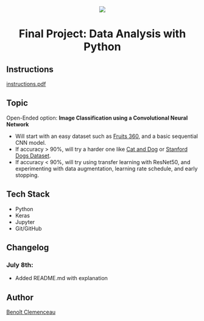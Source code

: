 <div align="center">
  <img src="https://emojipedia-us.s3.dualstack.us-west-1.amazonaws.com/thumbs/320/apple/325/snake_1f40d.png">
</div>

<h1 align="center">Final Project: Data Analysis with Python</h1>

## Instructions

[instructions.pdf](instructions.pdf)

## Topic

Open-Ended option: **Image Classification using a Convolutional Neural Network**

- Will start with an easy dataset such as [Fruits 360](https://www.kaggle.com/datasets/moltean/fruits), and a basic sequential CNN model.
- If accuracy > 90%, will try a harder one like [Cat and Dog](https://www.kaggle.com/datasets/tongpython/cat-and-dog) or [Stanford Dogs Dataset](https://www.kaggle.com/datasets/jessicali9530/stanford-dogs-dataset).
- If accuracy < 90%, will try using transfer learning with ResNet50, and experimenting with data augmentation, learning rate schedule, and early stopping.

## Tech Stack

- Python
- Keras
- Jupyter
- Git/GitHub

## Changelog

### July 8th:

- Added README.md with explanation

## Author

[Benoît Clemenceau](https://github.com/ben-clem)
